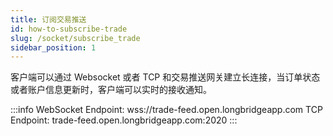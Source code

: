 ```yaml
---
title: 订阅交易推送
id: how-to-subscribe-trade
slug: /socket/subscribe_trade
sidebar_position: 1
---
```


客户端可以通过 Websocket 或者 TCP 和交易推送网关建立长连接，当订单状态或者账户信息更新时，客户端可以实时的接收通知。

:::info
WebSocket Endpoint: wss://trade-feed.open.longbridgeapp.com
TCP Endpoint: trade-feed.open.longbridgeapp.com:2020
:::
